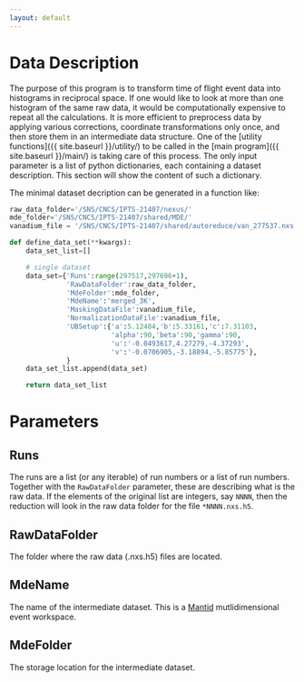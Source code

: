 ```yaml
---
layout: default
---
```

Data Description
================

The purpose of this program is to transform time of flight event data into histograms in reciprocal space.
If one would like to look at more than one histogram of the same raw data, it would be computationally expensive to
repeat all the calculations. It is more efficient to preprocess data by applying various corrections, coordinate
transformations only once, and then store them in an intermediate data structure.
One of the [utility functions]({{ site.baseurl }}/utility/) to be called in the [main program]({{ site.baseurl }}/main/)
is taking care of this process. The only input parameter is a list of python dictionaries, each containing a
dataset description. This section will show the content of such a dictionary.

The minimal dataset decription can be generated in a function like:

```python
raw_data_folder='/SNS/CNCS/IPTS-21407/nexus/'
mde_folder='/SNS/CNCS/IPTS-21407/shared/MDE/'
vanadium_file = '/SNS/CNCS/IPTS-21407/shared/autoreduce/van_277537.nxs'

def define_data_set(**kwargs):
    data_set_list=[]

    # single dataset
    data_set={'Runs':range(297517,297696+1),
              'RawDataFolder':raw_data_folder,
              'MdeFolder':mde_folder,
              'MdeName':'merged_3K',
              'MaskingDataFile':vanadium_file,
              'NormalizationDataFile':vanadium_file,
              'UBSetup':{'a':5.12484,'b':5.33161,'c':7.31103,
                         'alpha':90,'beta':90,'gamma':90,
                         'u':'-0.0493617,4.27279,-4.37293',
                         'v':'-0.0706905,-3.18894,-5.85775'},
              }
    data_set_list.append(data_set)

    return data_set_list
```

Parameters
==========

Runs
----

The runs are a list (or any iterable) of run numbers or a list of run numbers. Together with the `RawDataFolder` parameter, 
these are describing what is the raw data. If the elements of the original list are
integers, say `NNNN`, then the reduction will look in the raw data folder for the file `*NNNN.nxs.h5`.

RawDataFolder
-------------

The folder where the raw data (.nxs.h5) files are located.

MdeName
-------

The name of the intermediate dataset. This is a [Mantid](https://mantidproject.org) mutlidimensional event workspace.

MdeFolder
---------

The storage location for the intermediate dataset.



